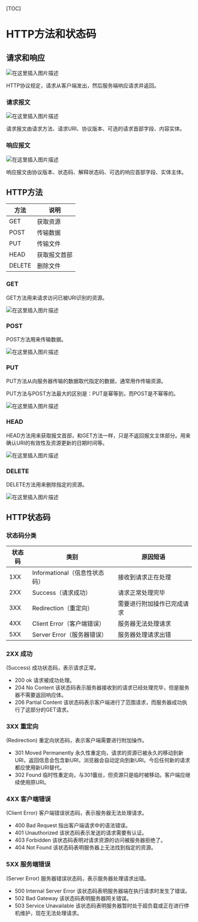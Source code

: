 [TOC]

# HTTP方法和状态码

## 请求和响应

![在这里插入图片描述](https://img-blog.csdnimg.cn/20b90d060b884c0194a282cd9cf19a67.png)

HTTP协议规定，请求从客户端发出，然后服务端响应请求并返回。

### 请求报文

![在这里插入图片描述](https://img-blog.csdnimg.cn/2f21b40ab11843c8ac5001c270883d62.png)

请求报文由请求方法、请求URI、协议版本、可选的请求首部字段、内容实体。



### 响应报文

![在这里插入图片描述](https://img-blog.csdnimg.cn/09ad19295e2841cbb09c11303dc4c499.png)

响应报文由协议版本、状态码、解释状态码、可选的响应首部字段、实体主体。



## HTTP方法

| 方法   | 说明         |
| ------ | ------------ |
| GET    | 获取资源     |
| POST   | 传输数据     |
| PUT    | 传输文件     |
| HEAD   | 获取报文首部 |
| DELETE | 删除文件     |

### GET

GET方法用来请求访问已被URI识别的资源。

![在这里插入图片描述](https://img-blog.csdnimg.cn/d374353e0a1e49d79231dfe6e28702f2.png)

### POST

POST方法用来传输数据。

![在这里插入图片描述](https://img-blog.csdnimg.cn/df21424deb3241feb38bdf9611cb698d.png)

### PUT

PUT方法从向服务器传输的数据取代指定的数据，通常用作传输资源。

PUT方法与POST方法最大的区别是：PUT是幂等到，而POST是不幂等的。

![在这里插入图片描述](https://img-blog.csdnimg.cn/6664054df2ff4a3ab6232baf086bc144.png)

### HEAD

HEAD方法用来获取报文首部，和GET方法一样，只是不返回报文主体部分。用来确认URI的有效性及资源更新的日期时间等。

![在这里插入图片描述](https://img-blog.csdnimg.cn/1ba9426de18f409da59e93d642cc0e85.png)

### DELETE

DELETE方法用来删除指定的资源。

![在这里插入图片描述](https://img-blog.csdnimg.cn/5256a0bbcc6c4454a718ba671dfdff40.png)





## HTTP状态码

### 状态码分类

| 状态码 | 类别                          | 原因短语                   |
| ------ | ----------------------------- | -------------------------- |
| 1XX    | Informational（信息性状态码） | 接收到请求正在处理         |
| 2XX    | Success（请求成功）           | 请求正常处理完毕           |
| 3XX    | Redirection（重定向）         | 需要进行附加操作已完成请求 |
| 4XX    | Client Error（客户端错误）    | 服务器无法处理请求         |
| 5XX    | Server Error（服务器错误）    | 服务器处理请求出错         |

### 2XX 成功

(Success) 成功状态码，表示请求正常。

- 200 ok 请求被成功处理。
- 204 No Content 该状态码表示服务器接收到的请求已经处理完毕，但是服务器不需要返回响应体。
- 206 Partial Content 该状态码表示客户端进行了范围请求，而服务器成功执行了这部分的GET请求。

### 3XX 重定向

(Redirection) 重定向状态码，表示客户端需要进行附加操作。

- 301 Moved Permanently 永久性重定向，请求的资源已被永久的移动到新URI，返回信息会包含新URI，浏览器会自动定向到新URI。今后任何新的请求都应使用新URI替代。
- 302 Found 临时性重定向，与301蕾丝，但资源只是临时被移动。客户端应继续使用原URI。 

### 4XX 客户端错误

(Client Error) 客户端错误状态码，表示服务器无法处理请求。

- 400 Bad Request 指出客户端请求中的语法错误。
- 401 Unauthorized 该状态码表示发送的请求需要有认证。
- 403 Forbidden 该状态码表明对请求资源的访问被服务器拒绝了。
- 404 Not Found 该状态码表明服务器上无法找到指定的资源。

### 5XX 服务端错误

(Server Error) 服务器错误状态码，表示服务器处理请求出错。

- 500 Internal Server Error 该状态码表明服务器端在执行请求时发生了错误。
- 502 Bad Gateway 该状态码表明服务器网关错误。
- 503 Service Unavailable 该状态码表明服务器暂时处于超负载或正在进行停机维护，现在无法处理请求。

